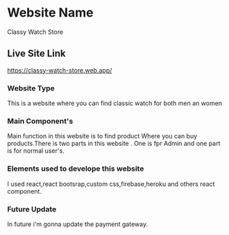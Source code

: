 # Website Name
Classy Watch Store

## Live Site Link
https://classy-watch-store.web.app/

### Website Type
This is a website where you can find classic watch  for both men an women
### Main Component's
Main function in this website is to find product Where you can buy products.There is two parts in this website . One is fpr Admin and one part is for normal user's.

### Elements used to develope this website

I used react,react bootsrap,custom css,firebase,heroku and others react component.

### Future Update

In future i'm gonna update the payment gateway.